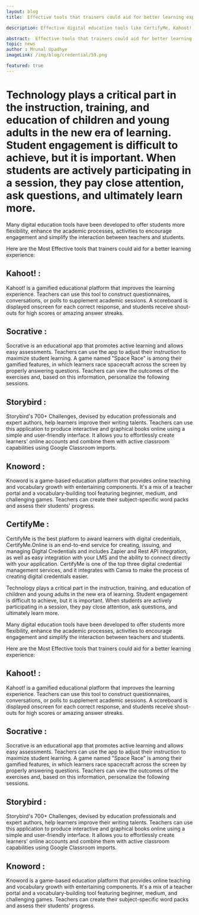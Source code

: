 ```yaml
---
layout: blog
title:  Effective tools that trainers could aid for better learning experience

description: Effective digital education tools like CertifyMe, Kahoot!, Socrative, Storybird, and Knoword enhance student engagement and learning outcomes.

abstract:  Effective tools that trainers could aid for better learning experience
topic: news
author : Mrunal Upadhye
imageLink: /img/blog/credential/59.png

featured: true
---
```


# Technology plays a critical part in the instruction, training, and education of children and young adults in the new era of learning. Student engagement is difficult to achieve, but it is important. When students are actively participating in a session, they pay close attention, ask questions, and ultimately learn more.

Many digital education tools have been developed to offer students more flexibility, enhance the academic processes, activities to encourage engagement and simplify the interaction between teachers and students.

Here are the Most Effective tools that trainers could aid for a better learning experience:

## Kahoot! :

Kahoot! is a gamified educational platform that improves the learning experience. Teachers can use this tool to construct questionnaires, conversations, or polls to supplement academic sessions. A scoreboard is displayed onscreen for each correct response, and students receive shout-outs for high scores or amazing answer streaks.

## Socrative :

Socrative is an educational app that promotes active learning and allows easy assessments. Teachers can use the app to adjust their instruction to maximize student learning. A game named "Space Race" is among their gamified features, in which learners race spacecraft across the screen by properly answering questions. Teachers can view the outcomes of the exercises and, based on this information, personalize the following sessions.

## Storybird :

Storybird's 700+ Challenges, devised by education professionals and expert authors, help learners improve their writing talents. Teachers can use this application to produce interactive and graphical books online using a simple and user-friendly interface. It allows you to effortlessly create learners' online accounts and combine them with active classroom capabilities using Google Classroom imports. 

## Knoword :

Knoword is a game-based education platform that provides online teaching and vocabulary growth with entertaining components. It's a mix of a teacher portal and a vocabulary-building tool featuring beginner, medium, and challenging games. Teachers can create their subject-specific word packs and assess their students' progress.

## CertifyMe :

CertifyMe is the best platform to award learners with digital credentials, CertifyMe.Online is an end-to-end service for creating, issuing, and managing Digital Credentials and includes Zapier and Rest API integration, as well as easy integration with your LMS and the ability to connect directly with your application. CertifyMe is one of the top three digital credential management services, and it integrates with Canva to make the process of creating digital credentials easier.



Technology plays a critical part in the instruction, training, and education of children and young adults in the new era of learning. Student engagement is difficult to achieve, but it is important. When students are actively participating in a session, they pay close attention, ask questions, and ultimately learn more.

Many digital education tools have been developed to offer students more flexibility, enhance the academic processes, activities to encourage engagement and simplify the interaction between teachers and students.

Here are the Most Effective tools that trainers could aid for a better learning experience:

## Kahoot! :

Kahoot! is a gamified educational platform that improves the learning experience. Teachers can use this tool to construct questionnaires, conversations, or polls to supplement academic sessions. A scoreboard is displayed onscreen for each correct response, and students receive shout-outs for high scores or amazing answer streaks.

## Socrative :

Socrative is an educational app that promotes active learning and allows easy assessments. Teachers can use the app to adjust their instruction to maximize student learning. A game named "Space Race" is among their gamified features, in which learners race spacecraft across the screen by properly answering questions. Teachers can view the outcomes of the exercises and, based on this information, personalize the following sessions.

## Storybird :

Storybird's 700+ Challenges, devised by education professionals and expert authors, help learners improve their writing talents. Teachers can use this application to produce interactive and graphical books online using a simple and user-friendly interface. It allows you to effortlessly create learners' online accounts and combine them with active classroom capabilities using Google Classroom imports. 

## Knoword :

Knoword is a game-based education platform that provides online teaching and vocabulary growth with entertaining components. It's a mix of a teacher portal and a vocabulary-building tool featuring beginner, medium, and challenging games. Teachers can create their subject-specific word packs and assess their students' progress.

